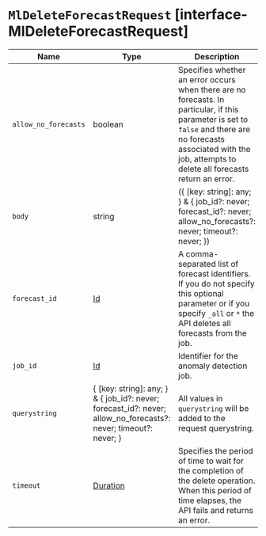 # `MlDeleteForecastRequest` [interface-MlDeleteForecastRequest]

| Name | Type | Description |
| - | - | - |
| `allow_no_forecasts` | boolean | Specifies whether an error occurs when there are no forecasts. In particular, if this parameter is set to `false` and there are no forecasts associated with the job, attempts to delete all forecasts return an error. |
| `body` | string | ({ [key: string]: any; } & { job_id?: never; forecast_id?: never; allow_no_forecasts?: never; timeout?: never; }) | All values in `body` will be added to the request body. |
| `forecast_id` | [Id](./Id.md) | A comma-separated list of forecast identifiers. If you do not specify this optional parameter or if you specify `_all` or `*` the API deletes all forecasts from the job. |
| `job_id` | [Id](./Id.md) | Identifier for the anomaly detection job. |
| `querystring` | { [key: string]: any; } & { job_id?: never; forecast_id?: never; allow_no_forecasts?: never; timeout?: never; } | All values in `querystring` will be added to the request querystring. |
| `timeout` | [Duration](./Duration.md) | Specifies the period of time to wait for the completion of the delete operation. When this period of time elapses, the API fails and returns an error. |
